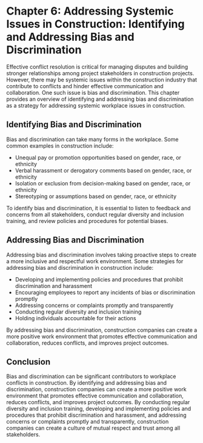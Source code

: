 Chapter 6: Addressing Systemic Issues in Construction: Identifying and Addressing Bias and Discrimination
=========================================================================================================

Effective conflict resolution is critical for managing disputes and building stronger relationships among project stakeholders in construction projects. However, there may be systemic issues within the construction industry that contribute to conflicts and hinder effective communication and collaboration. One such issue is bias and discrimination. This chapter provides an overview of identifying and addressing bias and discrimination as a strategy for addressing systemic workplace issues in construction.

Identifying Bias and Discrimination
-----------------------------------

Bias and discrimination can take many forms in the workplace. Some common examples in construction include:

* Unequal pay or promotion opportunities based on gender, race, or ethnicity
* Verbal harassment or derogatory comments based on gender, race, or ethnicity
* Isolation or exclusion from decision-making based on gender, race, or ethnicity
* Stereotyping or assumptions based on gender, race, or ethnicity

To identify bias and discrimination, it is essential to listen to feedback and concerns from all stakeholders, conduct regular diversity and inclusion training, and review policies and procedures for potential biases.

Addressing Bias and Discrimination
----------------------------------

Addressing bias and discrimination involves taking proactive steps to create a more inclusive and respectful work environment. Some strategies for addressing bias and discrimination in construction include:

* Developing and implementing policies and procedures that prohibit discrimination and harassment
* Encouraging employees to report any incidents of bias or discrimination promptly
* Addressing concerns or complaints promptly and transparently
* Conducting regular diversity and inclusion training
* Holding individuals accountable for their actions

By addressing bias and discrimination, construction companies can create a more positive work environment that promotes effective communication and collaboration, reduces conflicts, and improves project outcomes.

Conclusion
----------

Bias and discrimination can be significant contributors to workplace conflicts in construction. By identifying and addressing bias and discrimination, construction companies can create a more positive work environment that promotes effective communication and collaboration, reduces conflicts, and improves project outcomes. By conducting regular diversity and inclusion training, developing and implementing policies and procedures that prohibit discrimination and harassment, and addressing concerns or complaints promptly and transparently, construction companies can create a culture of mutual respect and trust among all stakeholders.
